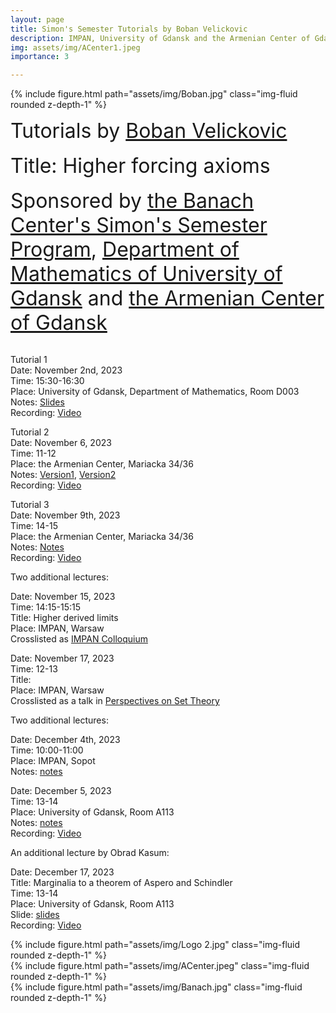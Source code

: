 ```yaml
---
layout: page
title: Simon's Semester Tutorials by Boban Velickovic
description: IMPAN, University of Gdansk and the Armenian Center of Gdansk
img: assets/img/ACenter1.jpeg
importance: 3

---
```

{% include figure.html path="assets/img/Boban.jpg"  class="img-fluid rounded z-depth-1" %}

<font size="+3"> Tutorials by <a href="https://webusers.imj-prg.fr/~boban.velickovic/">Boban Velickovic</a></font> <br><br>
<font size="+3"> Title: Higher forcing axioms</font> <br><br>
<font size="+3"> Sponsored by <a href="https://www.impan.pl/en/activities/banach-center">the Banach Center's Simon's Semester Program</a>, <a href="https://en.mfi.ug.edu.pl/">Department of Mathematics of University of Gdansk</a> and <a href="https://www.facebook.com/people/Zwi%C4%85zek-Ormia%C5%84ski-w-Gda%C5%84sku/100064669963190/?refid=13">the Armenian Center of Gdansk</a></font> <br><br>


Tutorial 1<br>
Date: November 2nd, 2023<br>
Time: 15:30-16:30<br>
Place: University of Gdansk, Department of Mathematics, Room D003<br>
Notes:  <a href="https://grigorsarg.github.io/assets/pdf/BobanSlides.pdf">Slides</a> <br>
Recording: <a href="https://www.youtube.com/watch?v=kzEJghmFTyg&list=PLto-hJZvxwyZcarpl7mSOlJoVk2KIoNuK&index=4">Video</a><br>

Tutorial 2<br>
Date: November 6, 2023<br>
Time: 11-12<br>
Place: the Armenian Center, Mariacka 34/36<br>
Notes:  <a href="https://grigorsarg.github.io/assets/pdf/boban1.pdf">Version1</a>,  <a href="https://grigorsarg.github.io/assets/pdf/boban2(1).pdf">Version2</a> <br>
Recording: <a href="https://www.youtube.com/watch?v=tdPKyEYPYy0&list=PLto-hJZvxwyZcarpl7mSOlJoVk2KIoNuK&index=8">Video</a><br>

Tutorial 3<br>
Date: November 9th, 2023<br>
Time: 14-15<br>
Place: the Armenian Center, Mariacka 34/36<br>
Notes:  <a href="https://grigorsarg.github.io/assets/pdf/boban3.pdf">Notes</a><br>
Recording:  <a href="https://www.youtube.com/watch?v=wGgUbfQ20ks&list=PLto-hJZvxwyZcarpl7mSOlJoVk2KIoNuK&index=9">Video</a><br>

Two additional lectures: <br>

Date: November 15, 2023<br>
Time: 14:15-15:15 <br>
Title: Higher derived limits<br>
Place: IMPAN, Warsaw<br>
Crosslisted as <a href="https://sites.google.com/view/kolokwium/home">IMPAN Colloquium<a><br>

Date: November 17, 2023<br>
Time: 12-13 <br>
Title: <br>
Place: IMPAN, Warsaw<br>
Crosslisted as a talk in <a href="https://grigorsarg.github.io/projects/Perspectives/">Perspectives on Set Theory<a><br>

Two additional lectures: <br>

Date: December 4th, 2023<br>
Time: 10:00-11:00 <br>
Place: IMPAN, Sopot<br>
Notes:  <a href="https://grigorsarg.github.io/assets/pdf/bobandec4.pdf">notes</a><br>

Date: December 5, 2023<br>
Time: 13-14 <br>
Place: University of Gdansk, Room A113 <br>
Notes:  <a href="https://grigorsarg.github.io/assets/pdf/bobandec5.pdf">notes</a><br>
Recording:  <a href="https://www.youtube.com/watch?v=KneCfl-npvY&list=PLto-hJZvxwyZcarpl7mSOlJoVk2KIoNuK&index=12">Video</a><br>

An additional lecture by Obrad Kasum: <br>

Date: December 17, 2023<br>
Title: Marginalia to a theorem of Aspero and Schindler </br>
Time: 13-14 <br>
Place: University of Gdansk, Room A113 <br>
Slide:  <a href="https://grigorsarg.github.io/assets/pdf/marg.pdf">slides</a><br>
Recording:  <a href="https://www.youtube.com/watch?v=-tdWSdJQy-E&list=PLto-hJZvxwyZcarpl7mSOlJoVk2KIoNuK&index=24">Video</a><br>


<div class="row">
     <div class="col-sm mt-2 mt-md-0">
        {% include figure.html path="assets/img/Logo 2.jpg" class="img-fluid rounded z-depth-1" %}
    </div>
     <div class="col-sm mt-3 mt-md-0">
        {% include figure.html path="assets/img/ACenter.jpeg" class="img-fluid rounded z-depth-1" %}
    </div>
    <div class="col-sm mt-2 mt-md-0">
        {% include figure.html path="assets/img/Banach.jpg" class="img-fluid rounded z-depth-1" %}
    </div>
</div>

